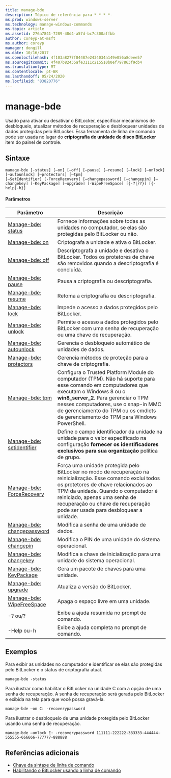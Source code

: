 ```yaml
---
title: manage-bde
description: Tópico de referência para * * * *-
ms.prod: windows-server
ms.technology: manage-windows-commands
ms.topic: article
ms.assetid: 276a7841-7289-48d4-a57d-bc7c300affbb
author: coreyp-at-msft
ms.author: coreyp
manager: dongill
ms.date: 10/16/2017
ms.openlocfilehash: 4f103a8277f84487e2434034a149e056a8deee57
ms.sourcegitcommit: 4f407b82435afe3111c215510b0ef797863f9cb4
ms.translationtype: MT
ms.contentlocale: pt-BR
ms.lasthandoff: 05/24/2020
ms.locfileid: "83820776"
---
```

# <a name="manage-bde"></a>manage-bde



Usado para ativar ou desativar o BitLocker, especificar mecanismos de desbloqueio, atualizar métodos de recuperação e desbloquear unidades de dados protegidas pelo BitLocker. Essa ferramenta de linha de comando pode ser usada no lugar do **criptografia de unidade de disco BitLocker** item do painel de controle.

## <a name="syntax"></a>Sintaxe

```
manage-bde [-status] [–on] [–off] [–pause] [–resume] [–lock] [–unlock] [–autounlock] [–protectors] [–tpm]
[–SetIdentifier] [-ForceRecovery] [–changepassword] [–changepin] [–changekey] [-KeyPackage] [–upgrade] [-WipeFreeSpace] [{-?|/?}] [{-help|-h}]
```

#### <a name="parameters"></a>Parâmetros

|Parâmetro|Descrição|
|---------|-----------|
|[Manage-bde: status](manage-bde-status.md)|Fornece informações sobre todas as unidades no computador, se elas são protegidas pelo BitLocker ou não.|
|[Manage-bde: on](manage-bde-on.md)|Criptografa a unidade e ativa o BitLocker.|
|[Manage-bde: off](manage-bde-off.md)|Descriptografa a unidade e desativa o BitLocker. Todos os protetores de chave são removidos quando a descriptografia é concluída.|
|[Manage-bde: pause](manage-bde-pause.md)|Pausa a criptografia ou descriptografia.|
|[Manage-bde: resume](manage-bde-resume.md)|Retoma a criptografia ou descriptografia.|
|[Manage-bde: lock](manage-bde-lock.md)|Impede o acesso a dados protegidos pelo BitLocker.|
|[Manage-bde: unlock](manage-bde-unlock.md)|Permite o acesso a dados protegidos pelo BitLocker com uma senha de recuperação ou uma chave de recuperação.|
|[Manage-bde: autounlock](manage-bde-autounlock.md)|Gerencia o desbloqueio automático de unidades de dados.|
|[Manage-bde: protectors](manage-bde-protectors.md)|Gerencia métodos de proteção para a chave de criptografia.|
|[Manage-bde: tpm](manage-bde-tpm.md)|Configura o Trusted Platform Module do computador (TPM). Não há suporte para esse comando em computadores que executam o Windows 8 ou o **win8_server_2**. Para gerenciar o TPM nesses computadores, use o snap-in MMC de gerenciamento do TPM ou os cmdlets de gerenciamento do TPM para Windows PowerShell.|
|[Manage-bde: setidentifier](manage-bde-setidentifier.md)|Define o campo identificador da unidade na unidade para o valor especificado na configuração **fornecer os identificadores exclusivos para sua organização** política de grupo.|
|[Manage-bde: ForceRecovery](manage-bde-forcerecovery.md)|Força uma unidade protegida pelo BitLocker no modo de recuperação na reinicialização. Esse comando exclui todos os protetores de chave relacionados ao TPM da unidade. Quando o computador é reiniciado, apenas uma senha de recuperação ou chave de recuperação pode ser usada para desbloquear a unidade.|
|[Manage-bde: changepassword](manage-bde-changepassword.md)|Modifica a senha de uma unidade de dados.|
|[Manage-bde: changepin](manage-bde-changepin.md)|Modifica o PIN de uma unidade do sistema operacional.|
|[Manage-bde: changekey](manage-bde-changekey.md)|Modifica a chave de inicialização para uma unidade do sistema operacional.|
|[Manage-bde: KeyPackage](manage-bde-keypackage.md)|Gera um pacote de chaves para uma unidade.|
|[Manage-bde: upgrade](manage-bde-upgrade.md)|Atualiza a versão do BitLocker.|
|[Manage-bde: WipeFreeSpace](manage-bde-wipefreespace.md)|Apaga o espaço livre em uma unidade.|
|-? ou/?|Exibe a ajuda resumida no prompt de comando.|
|-Help ou-h|Exibe a ajuda completa no prompt de comando.|

## <a name="examples"></a>Exemplos

Para exibir as unidades no computador e identificar se elas são protegidas pelo BitLocker e o status de criptografia atual.
```
manage-bde -status
```
Para ilustrar como habilitar o BitLocker na unidade C com a opção de uma senha de recuperação. A senha de recuperação será gerada pelo BitLocker e exibida na tela para que você possa gravá-la.
```
manage-bde –on C: -recoverypassword
```
Para ilustrar o desbloqueio de uma unidade protegida pelo BitLocker usando uma senha de recuperação.
```
manage-bde –unlock E: -recoverypassword 111111-222222-333333-444444-555555-666666-777777-888888
```

## <a name="additional-references"></a>Referências adicionais

- [Chave da sintaxe de linha de comando](command-line-syntax-key.md)
-   [Habilitando o BitLocker usando a linha de comando](https://technet.microsoft.com/library/dd894351(v=ws.10).aspx)
